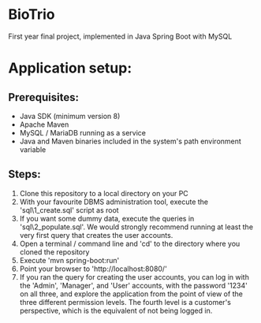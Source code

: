 # BioTrio
First year final project, implemented in Java Spring Boot with MySQL

# Application setup:
## Prerequisites:
- Java SDK (minimum version 8)
- Apache Maven
- MySQL / MariaDB running as a service
- Java and Maven binaries included in the system's path environment variable
## Steps:
1. Clone this repository to a local directory on your PC
2. With your favourite DBMS administration tool, execute the 'sql\1_create.sql' script as root
3. If you want some dummy data, execute the queries in 'sql\2_populate.sql'. We would strongly recommend running at least the very first query that creates the user accounts.
4. Open a terminal / command line and 'cd' to the directory where you cloned the repository
5. Execute 'mvn spring-boot:run'
6. Point your browser to 'http://localhost:8080/'
7. If you ran the query for creating the user accounts, you can log in with the 'Admin', 'Manager', and 'User' accounts, with the password '1234' on all three, and explore the application from the point of view of the three different permission levels. The fourth level is a customer's perspective, which is the equivalent of not being logged in.
